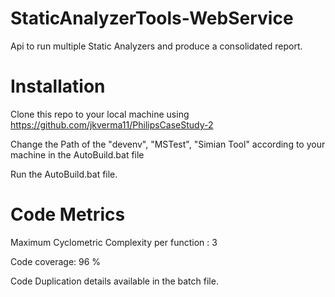 # StaticAnalyzerTools-WebService
Api to run multiple Static Analyzers and produce a consolidated report.

# Installation
Clone this repo to your local machine using https://github.com/jkverma11/PhilipsCaseStudy-2

Change the Path of the "devenv", "MSTest", "Simian Tool" according to your machine in the AutoBuild.bat file

Run the AutoBuild.bat file.

# Code Metrics
Maximum Cyclometric Complexity per function : 3

Code coverage: 96 %

Code Duplication details available in the batch file.
